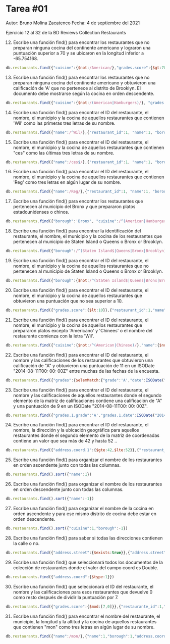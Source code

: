 # Tarea #01
Autor: Bruno Molina Zacatenco
Fecha: 4 de septiembre del 2021

Ejercicio 12 al 32 de la BD Reviews Collection Restaurants

12. Escribe una función find() para encontrar los restaurantes que no preparan ninguna cocina del continente americano y lograron una puntuación superior a 70 y se ubicaron en la longitud inferior a -65.754168.

```javascript
db.restaurants.find({"cuisine":{$not:/American/},"grades.score":{$gt:70},"address.coord.0":{$lt:-65.754168}},{"cuisine":1,"grades":1,"address.coord":1})
```

13. Escribe una función find() para encontrar los restaurantes que no preparan ninguna cocina del continente americano y obtuvieron una calificación de 'A' que no pertenece al distrito de Brooklyn. El documento debe mostrarse según la cocina en orden descendente.

```javascript
db.restaurants.find({"cuisine":{$not:/(American|Hamburgers)/}, "grades.grade":'A', "borough":{$ne:'Brooklyn'}},{"cuisine":1, "grades.grade":1, "borough":1}).sort({"cuisine":-1})
```

14. Escribe una función find() para encontrar el ID del restaurante, el nombre, el municipio y la cocina de aquellos restaurantes que contienen 'Wil' como las primeras tres letras de su nombre.

```javascript
db.restaurants.find({"name":/^Wil/},{"restaurant_id":1, "name":1, "borough":1, "cuisine":1, "_id":0})
```

15. Escribe una función find() para encontrar el ID del restaurante, el nombre, el municipio y la cocina de aquellos restaurantes que contienen "ces" como las últimas tres letras de su nombre.

```javascript
db.restaurants.find({"name":/ces$/},{"restaurant_id":1, "name":1, "borough":1, "cuisine":1,"_id":0})
```

16. Escribe una función find() para encontrar el ID del restaurante, el nombre, el municipio y la cocina de aquellos restaurantes que contienen 'Reg' como tres letras en algún lugar de su nombre.
```javascript
db.restaurants.find({"name":/Reg/},{"restaurant_id":1, "name":1, "borough":1, "cuisine":1,"_id":0})
```

17. Escribe una función find() para encontrar los restaurantes que pertenecen al municipio del Bronx y que prepararon platos estadounidenses o chinos.

```javascript
db.restaurants.find({"borough":'Bronx', "cuisine":/^(American|Hamburgers|Chinese)/},{"borough":1, "cuisine":1})
```

18. Escribe una función find() para encontrar la identificación del restaurante, el nombre, el municipio y la cocina de los restaurantes que pertenecen al municipio de Staten Island o Queens o Bronx or Brooklyn.

```javascript
db.restaurants.find({"borough":/^(Staten Island$|Queens|Bronx|Brooklyn)/},{"restaurant_id":1, "name":1, "borough":1, "cuisine":1,"_id":0})
```

19. Escribe una función find() para encontrar el ID del restaurante, el nombre, el municipio y la cocina de aquellos restaurantes que no pertenecen al municipio de Staten Island o Queens o Bronx or Brooklyn.

```javascript
db.restaurants.find({"borough":{$not:/^(Staten Island$|Queens|Bronx|Brooklyn)/}},{"restaurant_id":1, "name":1, "borough":1, "cuisine":1,"_id":0})
```

20. Escribe una función find() para encontrar el ID del restaurante, el nombre, el municipio y la cocina de aquellos restaurantes que obtuvieron una puntuación que no sea superior a 10.

```javascript
db.restaurants.find({"grades.score":{$lt:10}},{"restaurant_id":1,"name":1,"borough":1,"cuisine":1,"grades.score":1,"_id":0})
```

21. Escribe una función find() para encontrar el ID del restaurante, el nombre, el municipio y la cocina de aquellos restaurantes que prepararon platos excepto 'Americano' y 'Chinees' o el nombre del restaurante comienza con la letra 'Wil'.

```javascript
db.restaurants.find({"cuisine":{$not:/^(American|Chinese)/},"name":{$not:/^Wil/}},{"restaurant_id":1,"name":1,"borough":1,"cuisine":1,"_id":0})
```

22. Escribe una función find() para encontrar el ID del restaurante, el nombre y las calificaciones de los restaurantes que obtuvieron una calificación de "A" y obtuvieron una puntuación de 11 en un ISODate "2014-08-11T00: 00: 00Z" entre muchas de las fechas de la encuesta.

```javascript
db.restaurants.find({"grades":{$elemMatch:{"grade":'A',"date":ISODate("2014-08-11T00:00:00.000Z")}}},{"restaurant_id":1,"name":1,"grades":1,"_id":0})
```

23. Escribe una función find() para encontrar el ID del restaurante, el nombre y las calificaciones de aquellos restaurantes donde el segundo elemento de la matriz de calificaciones contiene una calificación de "A" y una puntuación de 9 en un ISODate "2014-08-11T00: 00: 00Z".

```javascript
db.restaurants.find({"grades.1.grade":'A',"grades.1.date":ISODate("2014-08-11T00:00:00.000Z"),"grades.1.score":9},{"restaurant_id":1,"name":1,"grades":1,"_id":0})
```

24. Escribe una función find() para encontrar el ID del restaurante, el nombre, la dirección y la ubicación geográfica para aquellos restaurantes donde el segundo elemento de la matriz de coordenadas contiene un valor que sea más de 42 y hasta 52 ..

```javascript
db.restaurants.find({"address.coord.1":{$gte:42,$lte:52}},{"restaurant_id":1,"name":1,"address":1,"_id":0})
```

25. Escribe una función find() para organizar el nombre de los restaurantes en orden ascendente junto con todas las columnas.

```javascript
db.restaurants.find().sort({"name":1})
```

26. Escribe una función find() para organizar el nombre de los restaurantes en orden descendente junto con todas las columnas.

```javascript
db.restaurants.find().sort({"name":-1})
```

27. Escribe una función find() para organizar el nombre de la cocina en orden ascendente y para ese mismo distrito de cocina debe estar en orden descendente.

```javascript
db.restaurants.find().sort({"cuisine":1,"borough":-1})
```

28. Escribe una función find() para saber si todas las direcciones contienen la calle o no.

```javascript
db.restaurants.find({"address.street":{$exists:true}},{"address.street":1})
```

29. Escribe una función find() que seleccionará todos los documentos de la colección de restaurantes donde el valor del campo coord es Double.

```javascript
db.restaurants.find({"address.coord":{$type:1}})
```

30. Escribe una función find() que seleccionará el ID del restaurante, el nombre y las calificaciones para esos restaurantes que devuelve 0 como resto después de dividir la puntuación por 7.

```javascript
db.restaurants.find({"grades.score":{$mod:[7,0]}},{"restaurante_id":1,"name":1,"grades":1,"_id":0})
```

31. Escribe una función find() para encontrar el nombre del restaurante, el municipio, la longitud y la altitud y la cocina de aquellos restaurantes que contienen "mon" como tres letras en algún lugar de su nombre.

```javascript
db.restaurants.find({"name":/mon/},{"name":1,"borough":1,"address.coord":1,"cuisine":1,"_id":0})
```
